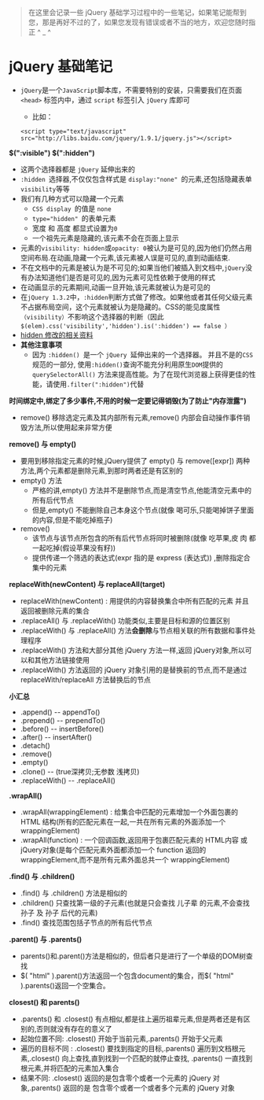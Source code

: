 > 在这里会记录一些 jQuery 基础学习过程中的一些笔记，如果笔记能帮到您，那是再好不过的了，如果您发现有错误或者不当的地方，欢迎您随时指正 ^ _ ^

# jQuery 基础笔记

* ```jQuery```是一个```JavaScript```脚本库，不需要特别的安装，只需要我们在页面 ```<head>``` 标签内中，通过 ```script``` 标签引入 ```jQuery``` 库即可
    * 比如： 

    ```
    <script type="text/javascript" src="http://libs.baidu.com/jquery/1.9.1/jquery.js"></script>

    ```
**$(":visible") $(":hidden")**
* 这两个选择器都是 ```jQuery``` 延伸出来的
* ```:hidden ```选择器,不仅仅包含样式是 ```display:"none" ```的元素,还包括隐藏表单``` visibility ```等等
* 我们有几种方式可以隐藏一个元素
    * ```CSS display ```的值是 ```none```
    * ```type="hidden" ```的表单元素
    * 宽度 和 高度 都显式设置为``` 0 ```
    * 一个祖先元素是隐藏的,该元素不会在页面上显示
* 元素的``` visibility: hidden ```或``` opacity: 0 ```被认为是可见的,因为他们仍然占用空间布局.在动画,隐藏一个元素,该元素被人误是可见的,直到动画结束.
* 不在文档中的元素是被认为是不可见的;如果当他们被插入到文档中,```jQuery```没有办法知道他们是否是可见的,因为元素可见性依赖于使用的样式
* 在动画显示的元素期间,动画一旦开始,该元素就被认为是可见的
* 在```jQuery 1.3.2```中，```:hidden```判断方式做了修改。如果他或者其任何父级元素不占据布局空间，这个元素就被认为是隐藏的。CSS的能见度属性```（visibility）```不影响这个选择器的判断（因此```$(elem).css('visibility','hidden').is(':hidden') == false ）```
* [hidden 修改的相关资料](http://docs.jquery.com/Release:jQuery_1.3.2#:visible.2F:hidden_Overhauled)
* **其他注意事项**
    * 因为 ```:hidden() ```是一个 ```jQuery ```延伸出来的一个选择器。 并且不是的```CSS```规范的一部分, 使用```:hidden()```查询不能充分利用原生```DOM```提供的```querySelectorAll()``` 方法来提高性能。为了在现代浏览器上获得更佳的性能，请使用```.filter(":hidden")```代替

**时间绑定中,绑定了多少事件,不用的时候一定要记得销毁(为了防止"内存泄露")**
* remove() 移除选定元素及其内部所有元素,remove() 内部会自动操作事件销毁方法,所以使用起来非常方便

**remove() 与 empty()**
* 要用到移除指定元素的时候,jQuery提供了 empty() 与 remove([expr]) 两种方法,两个元素都是删除元素,到那时两者还是有区别的
* empty() 方法
    * 严格的讲,empty() 方法并不是删除节点,而是清空节点,他能清空元素中的所有后代节点
    * 但是,empty() 不能删除自己本身这个节点(就像 喝可乐,只能喝掉饼子里面的内容,但是不能吃掉瓶子)
* remove()
    * 该节点与该节点所包含的所有后代节点将同时被删除(就像 吃苹果,皮 肉 都一起吃掉(假设苹果没有籽))
    * 提供传递一个筛选的表达式(expr 指的是 express (表达式)) ,删除指定合集中的元素

**replaceWith(newContent) 与 replaceAll(target)**
* replaceWith(newContent) : 用提供的内容替换集合中所有匹配的元素 并且 返回被删除元素的集合
* .replaceAll() 与 .replaceWith() 功能类似,主要是目标和源的位置区别
* .replaceWith() 与 .replaceAll() 方法**会删除**与节点相关联的所有数据和事件处理程序
* .replaceWith() 方法和大部分其他 jQuery 方法一样,返回 jQuery对象,所以可以和其他方法链接使用
* .replaceWith() 方法返回的 jQuery 对象引用的是替换前的节点,而不是通过 replaceWith/replaceAll 方法替换后的节点

**小汇总**
* .append()       --        appendTo()
* .prepend()      --        prependTo()
* .before()       --        insertBefore()
* .after()        --        insertAfter()
* .detach()
* .remove()
* .empty()   
* .clone()        --        (true深拷贝;无参数 浅拷贝)
* .replaceWith()    --        .replaceAll()

**.wrapAll()**
* .wrapAll(wrappingElement) : 给集合中匹配的元素增加一个外面包裹的 HTML 结构(所有的匹配元素在一起,一共在所有元素的外面添加一个 wrappingElement)
* .wrapAll(function) : 一个回调函数,返回用于包裹匹配元素的 HTML内容 或 jQuery对象(是每个匹配元素外面都添加一个 function 返回的 wrappingElement,而不是所有元素外面总共一个 wrappingElement)

**.find() 与 .children()**
* .find() 与 .children() 方法是相似的
* .children() 只查找第一级的子元素(也就是只会查找 儿子辈 的元素,不会查找 孙子 及 孙子 后代的元素)
* .find() 查找范围包括子节点的所有后代节点

**.parent() 与 .parents()**
* parents()和.parent()方法是相似的，但后者只是进行了一个单级的DOM树查找
* $( "html" ).parent()方法返回一个包含document的集合，而$( "html" ).parents()返回一个空集合。

**closest() 和 parents()**
* .parents() 和 .closest() 有点相似,都是往上遍历祖辈元素,但是两者还是有区别的,否则就没有存在的意义了
* 起始位置不同: .closest() 开始于当前元素,.parents() 开始于父元素
* 遍历的目标不同 : .closest() 要找到指定的目标,.parents() 遍历到文档根元素,.closest() 向上查找,直到找到一个匹配的就停止查找, .parents() 一直找到根元素,并将匹配的元素加入集合
* 结果不同: .closest() 返回的是包含零个或者一个元素的 jQuery 对象,.parents() 返回的是 包含零个或者一个或者多个元素的 jQuery 对象

